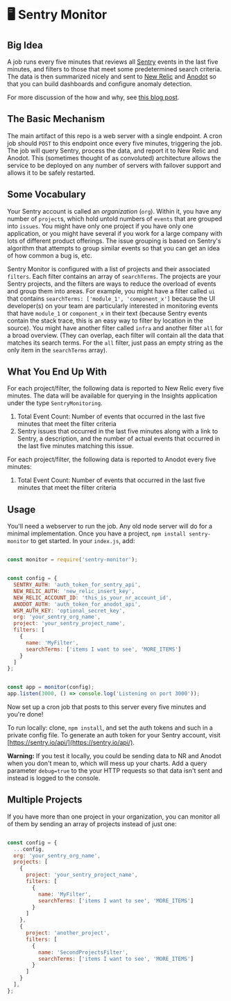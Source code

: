 # 🖥 Sentry Monitor

## Big Idea

A job runs every five minutes that reviews all [Sentry](https://sentry.io) events in the last five minutes, and filters to those that meet 
some predetermined search criteria. 
The data is then summarized nicely and sent to [New Relic](https://newrelic.com) and [Anodot](https://www.anodot.com) so that you can build dashboards and configure anomaly detection.

For more discussion of the how and why, see [this blog post](http://www.aarongreenwald.com/blog/sentry-new-relic-anodot-integration). 

## The Basic Mechanism

The main artifact of this repo is a web server with a single endpoint. A cron job should `POST` to this endpoint
once every five minutes, triggering the job. The job will query Sentry, process the data, and report it to New Relic and Anodot. This (sometimes thought of as convoluted) architecture allows the service to be deployed on any number of servers with failover 
support and allows it to be safely restarted.

## Some Vocabulary

Your Sentry account is called an *organization* (`org`). Within it, you have any number of `project`s, which hold untold numbers of `events` that are grouped into `issues`. You might have only one project if you have only one application, or you might have several if you work for a large company with lots of different product offerings. The issue grouping is based on Sentry's algorithm that attempts to group similar events so that you can get an idea of how common a bug is, etc.

Sentry Monitor is configured with a list of projects and their associated `filters`. Each filter contains an array of `searchTerms`. The projects are your Sentry projects, and the filters are ways to reduce the overload of events and group them into areas. For example, you might have a filter called `ui` that contains `searchTerms: ['module_1', 'component_x']` because the UI developer(s) on your team are particularly interested in monitoring events that have `module_1` or `component_x` in their text (because Sentry events contain the stack trace, this is an easy way to filter by location in the source). You might have another filter called `infra` and another filter `all` for a broad overview. (They can overlap, each filter will contain all the data that matches its search terms. For the `all` filter, just pass an empty string as the only item in the `searchTerms` array). 

## What You End Up With 

For each project/filter, the following data is reported to New Relic every five minutes. The data will be available for querying in the Insights application under the type `SentryMonitoring`.

1. Total Event Count: Number of events that occurred in the last five minutes that meet the filter criteria
1. Sentry issues that occurred in the last five minutes
along with a link to Sentry, a description, and the number of actual events that occurred in the last five minutes matching this issue.

For each project/filter, the following data is reported to Anodot every five minutes:

1. Total Event Count: Number of events that occurred in the last five minutes that meet the filter criteria

## Usage

You'll need a webserver to run the job. Any old node server will do for a minimal implementation. 
Once you have a project, `npm install sentry-monitor` to get started. In your `index.js`, add:

```js

const monitor = require('sentry-monitor');


const config = {
  SENTRY_AUTH: 'auth_token_for_sentry_api',
  NEW_RELIC_AUTH: 'new_relic_insert_key',
  NEW_RELIC_ACCOUNT_ID: 'this_is_your_nr_account_id',
  ANODOT_AUTH: 'auth_token_for_anodot_api',
  WSM_AUTH_KEY: 'optional_secret_key',
  org: 'your_sentry_org_name',
  project: 'your_sentry_project_name',
  filters: [
    {
      name: 'MyFilter',
      searchTerms: ['items I want to see', 'MORE_ITEMS']
    }
  ]
};


const app = monitor(config);
app.listen(3000, () => console.log('Listening on port 3000'));


```

Now set up a cron job that posts to this server every five minutes and you're done! 

To run locally: clone, `npm install`, and set the auth tokens and such in a private config file. 
To generate an auth token for your Sentry account, visit [https://sentry.io/api/](https://sentry.io/api/). 

**Warning:** If you test it locally, you could be sending data to NR and Anodot when you don't mean to, which will mess up 
your charts. Add a query parameter `debug=true` to the your HTTP requests so that data isn't sent and instead is logged to the console.

## Multiple Projects

If you have more than one project in your organization, you can monitor all of them by sending an array of projects
instead of just one: 

```js

const config = {
  ...config,
  org: 'your_sentry_org_name',
  projects: [
    {
      project: 'your_sentry_project_name',
      filters: [
        {
          name: 'MyFilter',
          searchTerms: ['items I want to see', 'MORE_ITEMS']
        }
      ]
    },
    {
      project: 'another_project',
      filters: [
        {
          name: 'SecondProjectsFilter',
          searchTerms: ['items I want to see', 'MORE_ITEMS']
        }
      ]
    }
  ],
};

```
